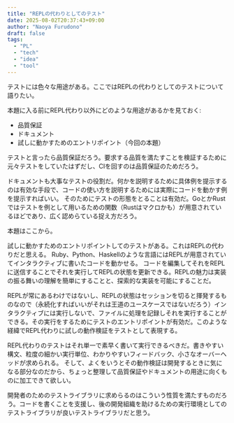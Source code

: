 ```yaml
---
title: "REPLの代わりとしてのテスト"
date: 2025-08-02T20:37:43+09:00
author: "Naoya Furudono"
draft: false
tags:
  - "PL"
  - "tech"
  - "idea"
  - "tool"
---
```


テストには色々な用途がある。ここではREPLの代わりとしてのテストについて語りたい。

本題に入る前にREPL代わり以外にどのような用途があるかを見ておく:

- 品質保証
- ドキュメント
- 試しに動かすためのエントリポイント（今回の本題）

テストと言ったら品質保証だろう。要求する品質を満たすことを検証するために元々テストをしていたはずだし、CIを回すのは品質保証のためだろう。

ドキュメントも大事なテストの役割だ。何かを説明するために具体例を提示するのは有効な手段で、コードの使い方を説明するためには実際にコードを動かす例を提示すればいい。
そのためにテストの形態をとることは有効だ。GoとかRustではテストを例として用いるための関数（Rustはマクロかも）が用意されているほどであり、広く認めらている捉え方だろう。

本題はここから。

試しに動かすためのエントリポイントしてのテストがある。これはREPLの代わりだと思える。
Ruby、Python、Haskellのような言語にはREPLが用意されていてインタラクティブに書いたコードを動かせる。
コードを編集してそれをREPLに送信することでそれを実行してREPLの状態を更新できる。REPLの魅力は実装の振る舞いの理解を簡単にすることと、探索的な実装を可能にすることだ。

REPLが常にあるわけではないし、REPLの状態はセッションを切ると揮発するものなので（永続化すればいいがそれは王道のユースケースではないだろう）インタラクティブには実行しないで、ファイルに処理を記録しそれを実行することができる。その実行をするためにテストのエントリポイントが有効だ。このような経緯でREPL代わりに試しの動作検証をテストとして表現する。

REPL代わりのテストはそれ単一で素早く書いて実行できるべきだ。書きやすい構文、粒度の細かい実行単位、わかりやすいフィードバック、小さなオーバーヘッドが求められる。
そして、よくをいうとその動作検証は開発するときに気になる部分なのだから、ちょっと整理して品質保証やドキュメントの用途に向くものに加工できて欲しい。

開発者のためのテストライブラリに求めらるのはこういう性質を満たすものだろう。コードを書くことを支援し、後の開発組織を助けるための実行環境としてのテストライブラリが良いテストライブラリだと思う。

